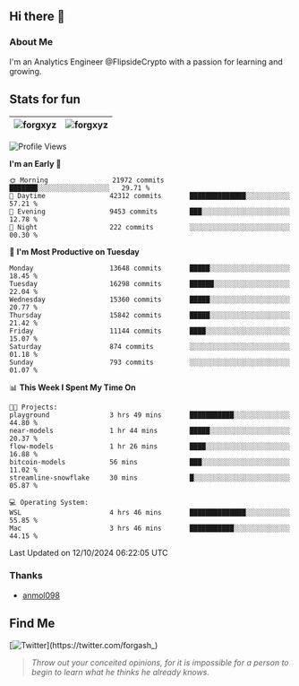 ## Hi there 👋

### About Me

I'm an Analytics Engineer @FlipsideCrypto with a passion for learning and growing.
  
## Stats for fun

| <img align="center" src="https://github-readme-streak-stats.herokuapp.com/?user=forgxyz&theme=tokyonight" alt="forgxyz" /> | <img align="center" src="https://github-readme-stats.vercel.app/api?username=forgxyz&theme=tokyonight&show_icons=true" alt="forgxyz" /> |
| ------------- |------------- |


<!--START_SECTION:waka-->
![Profile Views](http://img.shields.io/badge/Profile%20Views-0-blue)

**I'm an Early 🐤** 

```text
🌞 Morning                21972 commits       ███████░░░░░░░░░░░░░░░░░░   29.71 % 
🌆 Daytime                42312 commits       ██████████████░░░░░░░░░░░   57.21 % 
🌃 Evening                9453 commits        ███░░░░░░░░░░░░░░░░░░░░░░   12.78 % 
🌙 Night                  222 commits         ░░░░░░░░░░░░░░░░░░░░░░░░░   00.30 % 
```
📅 **I'm Most Productive on Tuesday** 

```text
Monday                   13648 commits       █████░░░░░░░░░░░░░░░░░░░░   18.45 % 
Tuesday                  16298 commits       ██████░░░░░░░░░░░░░░░░░░░   22.04 % 
Wednesday                15360 commits       █████░░░░░░░░░░░░░░░░░░░░   20.77 % 
Thursday                 15842 commits       █████░░░░░░░░░░░░░░░░░░░░   21.42 % 
Friday                   11144 commits       ████░░░░░░░░░░░░░░░░░░░░░   15.07 % 
Saturday                 874 commits         ░░░░░░░░░░░░░░░░░░░░░░░░░   01.18 % 
Sunday                   793 commits         ░░░░░░░░░░░░░░░░░░░░░░░░░   01.07 % 
```


📊 **This Week I Spent My Time On** 

```text
🐱‍💻 Projects: 
playground               3 hrs 49 mins       ███████████░░░░░░░░░░░░░░   44.80 % 
near-models              1 hr 44 mins        █████░░░░░░░░░░░░░░░░░░░░   20.37 % 
flow-models              1 hr 26 mins        ████░░░░░░░░░░░░░░░░░░░░░   16.88 % 
bitcoin-models           56 mins             ███░░░░░░░░░░░░░░░░░░░░░░   11.02 % 
streamline-snowflake     30 mins             █░░░░░░░░░░░░░░░░░░░░░░░░   05.87 % 

💻 Operating System: 
WSL                      4 hrs 46 mins       ██████████████░░░░░░░░░░░   55.85 % 
Mac                      3 hrs 46 mins       ███████████░░░░░░░░░░░░░░   44.15 % 
```


 Last Updated on 12/10/2024 06:22:05 UTC
<!--END_SECTION:waka-->

### Thanks
 - [anmol098](https://github.com/anmol098/waka-readme-stats/)
  
## Find Me
[![Twitter](https://img.shields.io/twitter/url/https/twitter.com/forgash_.svg?style=social&label=Follow%20%40forgash_)](https://twitter.com/forgash_)


> *Throw out your conceited opinions, for it is impossible for a person to begin to learn what he thinks he already knows.* 
